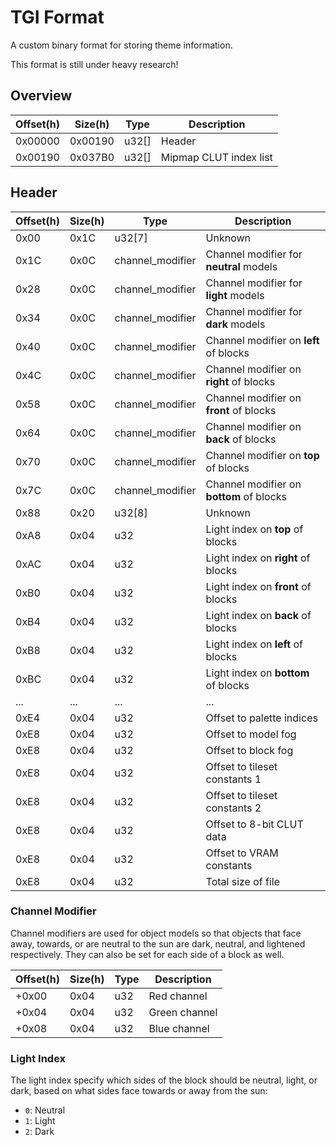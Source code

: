 # TGI Format

A custom binary format for storing theme information.

<div class="warning custom-block !pt-2">

This format is still under heavy research!

</div>

## Overview

| Offset(h) | Size(h) | Type  | Description            |
| --------- | ------- | ----- | ---------------------- |
| 0x00000   | 0x00190 | u32[] | Header                 |
| 0x00190   | 0x037B0 | u32[] | Mipmap CLUT index list |

## Header

| Offset(h) | Size(h) | Type             | Description                              |
| --------- | ------- | ---------------- | ---------------------------------------- |
| 0x00      | 0x1C    | u32[7]           | Unknown                                  |
| 0x1C      | 0x0C    | channel_modifier | Channel modifier for **neutral** models  |
| 0x28      | 0x0C    | channel_modifier | Channel modifier for **light** models    |
| 0x34      | 0x0C    | channel_modifier | Channel modifier for **dark** models     |
| 0x40      | 0x0C    | channel_modifier | Channel modifier on **left** of blocks   |
| 0x4C      | 0x0C    | channel_modifier | Channel modifier on **right** of blocks  |
| 0x58      | 0x0C    | channel_modifier | Channel modifier on **front** of blocks  |
| 0x64      | 0x0C    | channel_modifier | Channel modifier on **back** of blocks   |
| 0x70      | 0x0C    | channel_modifier | Channel modifier on **top** of blocks    |
| 0x7C      | 0x0C    | channel_modifier | Channel modifier on **bottom** of blocks |
| 0x88      | 0x20    | u32[8]           | Unknown                                  |
| 0xA8      | 0x04    | u32              | Light index on **top** of blocks         |
| 0xAC      | 0x04    | u32              | Light index on **right** of blocks       |
| 0xB0      | 0x04    | u32              | Light index on **front** of blocks       |
| 0xB4      | 0x04    | u32              | Light index on **back** of blocks        |
| 0xB8      | 0x04    | u32              | Light index on **left** of blocks        |
| 0xBC      | 0x04    | u32              | Light index on **bottom** of blocks      |
| ...       | ...     | ...              | ...                                      |
| 0xE4      | 0x04    | u32              | Offset to palette indices                |
| 0xE8      | 0x04    | u32              | Offset to model fog                      |
| 0xE8      | 0x04    | u32              | Offset to block fog                      |
| 0xE8      | 0x04    | u32              | Offset to tileset constants 1            |
| 0xE8      | 0x04    | u32              | Offset to tileset constants 2            |
| 0xE8      | 0x04    | u32              | Offset to 8-bit CLUT data                |
| 0xE8      | 0x04    | u32              | Offset to VRAM constants                 |
| 0xE8      | 0x04    | u32              | Total size of file                       |

### Channel Modifier

Channel modifiers are used for object models so that objects that face away, towards, or are neutral to the sun are dark, neutral, and lightened respectively.
They can also be set for each side of a block as well.

| Offset(h) | Size(h) | Type | Description   |
| --------- | ------- | ---- | ------------- |
| +0x00     | 0x04    | u32  | Red channel   |
| +0x04     | 0x04    | u32  | Green channel |
| +0x08     | 0x04    | u32  | Blue channel  |

### Light Index

The light index specify which sides of the block should be neutral, light, or dark, based on what sides face towards or away from the sun:

- `0`: Neutral
- `1`: Light
- `2`: Dark
